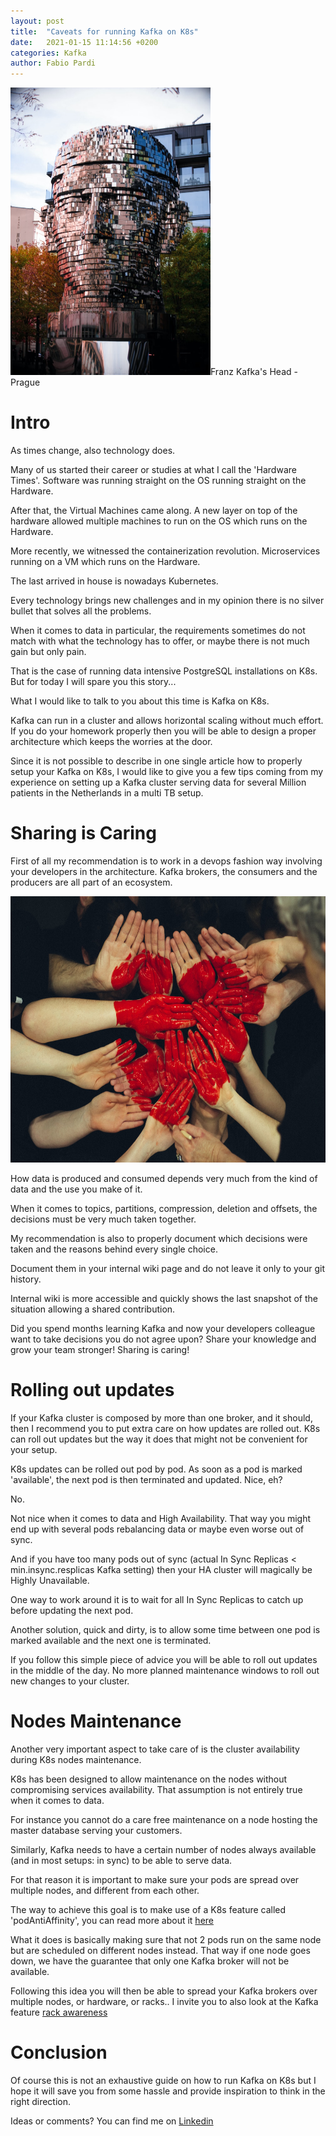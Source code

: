 ```yaml
---
layout: post
title:  "Caveats for running Kafka on K8s"
date:   2021-01-15 11:14:56 +0200
categories: Kafka
author: Fabio Pardi
---
```





<img src="https://raw.githubusercontent.com/Portavita/portavita.github.io/master/img/kafka_head_prague.jpg" width="320" height="460">Franz Kafka's Head - Prague



# Intro

As times change, also technology does.


Many of us started their career or studies at what I call the 'Hardware Times'. Software was running straight on the OS running straight on the Hardware.

After that, the Virtual Machines came along. A new layer on top of the hardware allowed multiple machines to run on the OS which runs on the Hardware.

More recently, we witnessed the containerization revolution. Microservices running on a VM which runs on the Hardware.

The last arrived in house is nowadays Kubernetes.

Every technology brings new challenges and in my opinion there is no silver bullet that solves all the problems.

When it comes to data in particular, the requirements sometimes do not match with what the technology has to offer, or maybe there is not much gain but only pain.

That is the case of running data intensive PostgreSQL installations on K8s. But for today I will spare you this story...


What I would like to talk to you about this time is Kafka on K8s.

Kafka can run in a cluster and allows horizontal scaling without much effort. If you do your homework properly then you will be able to design a proper architecture which keeps the worries at the door.

Since it is not possible to describe in one single article how to properly setup your Kafka on K8s, I would like to give you a few tips coming from my experience on setting up a Kafka cluster serving data for several Million patients in the Netherlands in a multi TB setup.


# Sharing is Caring

First of all my recommendation is to work in a devops fashion way involving your developers in the architecture. Kafka brokers, the consumers and the producers are all part of an ecosystem.



<img src="https://raw.githubusercontent.com/Portavita/portavita.github.io/master/img/sharing_caring.jpg" width="640" height="426">


How data is produced and consumed depends very much from the kind of data and the use you make of it.

When it comes to topics, partitions, compression, deletion and offsets, the decisions must be very much taken together.

My recommendation is also to properly document which decisions were taken and the reasons behind every single choice. 

Document them in your internal wiki page and do not leave it only to your git history.

Internal wiki is more accessible and quickly shows the last snapshot of the situation allowing a shared contribution.

Did you spend months learning Kafka and now your developers colleague want to take decisions you do not agree upon? Share your knowledge and grow your team stronger! Sharing is caring!



# Rolling out updates

If your Kafka cluster is composed by more than one broker, and it should, then I recommend you to put extra care on how updates are rolled out. K8s can roll out updates but the way it does that might not be convenient for your setup.

K8s updates can be rolled out pod by pod. As soon as a pod is marked 'available', the next pod is then terminated and updated. Nice, eh?

No.

Not nice when it comes to data and High Availability. That way you might end up with several pods rebalancing data or maybe even worse out of sync.

And if you have too many pods out of sync (actual In Sync Replicas < min.insync.resplicas Kafka setting) then your HA cluster will magically be Highly Unavailable.

One way to work around it is to wait for all In Sync Replicas to catch up before updating the next pod.

Another solution, quick and dirty, is to allow some time between one pod is marked available and the next one is terminated.

If you follow this simple piece of advice you will be able to roll out updates in the middle of the day. No more planned maintenance windows to roll out new changes to your cluster.



# Nodes Maintenance

Another very important aspect to take care of is the cluster availability during K8s nodes maintenance.  

K8s has been designed to allow maintenance on the nodes without compromising services availability. That assumption is not entirely true when it comes to data.

For instance you cannot do a care free maintenance on a node hosting the master database serving your customers.

Similarly, Kafka needs to have a certain number of nodes always available (and in most setups: in sync) to be able to serve data.

For that reason it is important to make sure your pods are spread over multiple nodes, and different from each other. 

The way to achieve this goal is to make use of a K8s feature called 'podAntiAffinity', you can read more about it [here](https://kubernetes.io/docs/concepts/scheduling-eviction/assign-pod-node/)

What it does is basically making sure that not 2 pods run on the same node but are scheduled on different nodes instead. That way if one node goes down, we have the guarantee that only one Kafka broker will not be available.

Following this idea you will then be able to spread your Kafka brokers over multiple nodes, or hardware, or racks.. I invite you to also look at the Kafka feature [rack awareness](https://kafka.apache.org/documentation/#basic_ops_racks)

 

# Conclusion

Of course this is not an exhaustive guide on how to run Kafka on K8s but I hope it will save you from some hassle and provide inspiration to think in the right direction.

Ideas or comments? You can find me on [Linkedin](https://www.linkedin.com/in/fabiopardi/)
